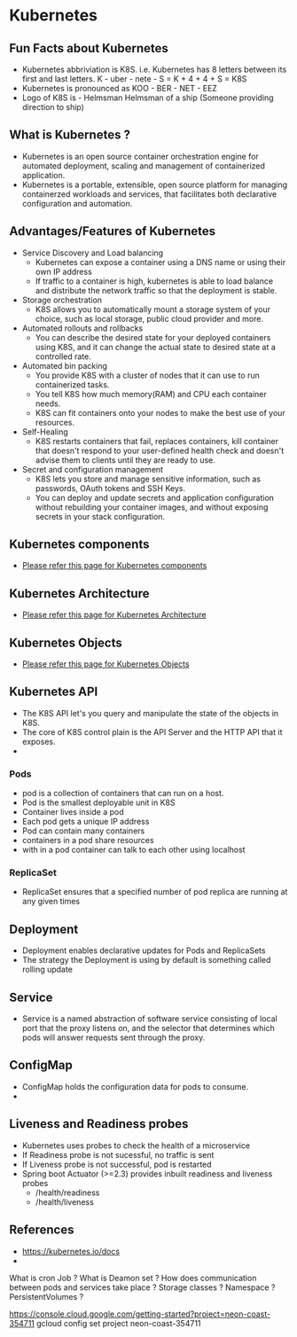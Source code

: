 # Kubernetes

## Fun Facts about Kubernetes
-   Kubernetes abbriviation is K8S. i.e. Kubernetes has 8 letters between its first and last letters.
    K - uber - nete - S = K + 4 + 4 + S = K8S
-   Kubernetes is pronounced as KOO - BER - NET - EEZ
-   Logo of K8S is - Helmsman
    Helmsman of a ship (Someone providing direction to ship)

## What is Kubernetes ?
-   Kubernetes is an open source container orchestration engine for automated deployment, scaling and management of containerized application.
-   Kubernetes is a portable, extensible, open source platform for managing containerzed workloads and services, that facilitates both declarative configuration and automation.

## Advantages/Features of Kubernetes
-   Service Discovery and Load balancing
    -   Kubernetes can expose a container using a DNS name or using their own IP address
    -   If traffic to a container is high, kubernetes is able to load balance and distribute the network traffic so that the deployment is stable.
-   Storage orchestration
    -   K8S allows you to automatically mount a storage system of your choice, such as local storage, public cloud provider and more.
-   Automated rollouts and rollbacks 
    -   You can describe the desired state for your deployed containers using K8S, and it can change the actual state to desired state at a controlled rate.
-   Automated bin packing
    -   You provide K8S with a cluster of nodes that it can use to run containerized tasks.
    -   You tell K8S how much memory(RAM) and CPU each container needs.
    -   K8S can fit containers onto your nodes to make the best use of your resources.
-   Self-Healing
    -   K8S restarts containers that fail, replaces containers, kill container that doesn't respond to your user-defined health check and doesn't advise them to clients until they are ready to use.
-   Secret and configuration management
    -   K8S lets you store and manage sensitive information, such as passwords, OAuth tokens and SSH Keys.
    -   You can deploy and update secrets and application configuration without rebuilding your container images, and without exposing secrets in your stack configuration.

## Kubernetes components
-   [Please refer this page for Kubernetes components](components.md)

## Kubernetes Architecture
-   [Please refer this page for Kubernetes Architecture](architecture.md)

## Kubernetes Objects
-   [Please refer this page for Kubernetes Objects](k8s-objects.md)

## Kubernetes API
-   The K8S API let's you query and manipulate the state of the objects in K8S.
-   The core of K8S control plain is the API Server and the HTTP API that it exposes.
-   

### Pods
-   pod is a collection of containers that can run on a host.
-   Pod is the smallest deployable unit in K8S
-   Container lives inside a pod
-   Each pod gets a unique IP address
-   Pod can contain many containers
-   containers in a pod share resources
-   with in a pod container can talk to each other using localhost

### ReplicaSet
-   ReplicaSet ensures that a specified number of pod replica are running at any given times

## Deployment
-   Deployment enables declarative updates for Pods and ReplicaSets
-   The strategy the Deployment is using by default is something called rolling update 

## Service
-   Service is a named abstraction of software service consisting of local port that the proxy listens on, and the selector that determines which pods will answer requests sent through the proxy.

## ConfigMap
-   ConfigMap holds the configuration data for pods to consume.
-   

## Liveness and Readiness probes
-   Kubernetes uses probes to check the health of a microservice
-   If Readiness probe is not sucessful, no traffic is sent
-   If Liveness probe is not successful, pod is restarted
-   Spring boot Actuator (>=2.3) provides inbuilt readiness and liveness probes
    -   /health/readiness
    -   /health/liveness

## References
-   https://kubernetes.io/docs
-   

What is cron Job ?
What is Deamon set ?
How does communication between pods and services take place ?
Storage classes ?
Namespace ?
PersistentVolumes ?



https://console.cloud.google.com/getting-started?project=neon-coast-354711
gcloud config set project neon-coast-354711
